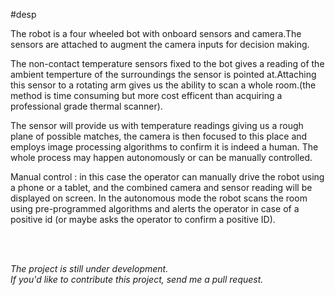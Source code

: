#desp

The robot is a four wheeled bot with onboard sensors and camera.The sensors are attached to augment the camera inputs for decision making.</br>

The non-contact temperature sensors fixed to the bot gives a reading of the ambient temperture of the surroundings the sensor is pointed at.Attaching this sensor to a rotating arm gives us the ability to scan a whole room.(the method is time consuming but more cost efficent than acquiring a professional grade thermal scanner).

The sensor will provide us with temperature readings giving us a rough plane of possible matches, the camera is then focused to this place and employs image processing algorithms to confirm it is indeed a human. The whole process may happen autonomously or can be manually controlled. 

Manual control : in this case the operator can manually drive the robot using a phone or a tablet, and the combined camera and sensor reading will be displayed on screen. In the autonomous mode the robot scans the room using pre-programmed algorithms and alerts the operator in case of a positive id (or maybe asks the operator to confirm a positive ID).


<br/><br/>

<i>The project is still under development.<br/>
If you'd like to contribute this project, send me a pull request.</i>


